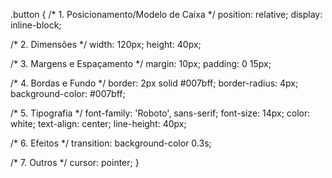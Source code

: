 .button {
  /* 1. Posicionamento/Modelo de Caixa */
  position: relative;
  display: inline-block;
  
  /* 2. Dimensões */
  width: 120px;
  height: 40px;
  
  /* 3. Margens e Espaçamento */
  margin: 10px;
  padding: 0 15px;
  
  /* 4. Bordas e Fundo */
  border: 2px solid #007bff;
  border-radius: 4px;
  background-color: #007bff;
  
  /* 5. Tipografia */
  font-family: 'Roboto', sans-serif;
  font-size: 14px;
  color: white;
  text-align: center;
  line-height: 40px;
  
  /* 6. Efeitos */
  transition: background-color 0.3s;
  
  /* 7. Outros */
  cursor: pointer;
}